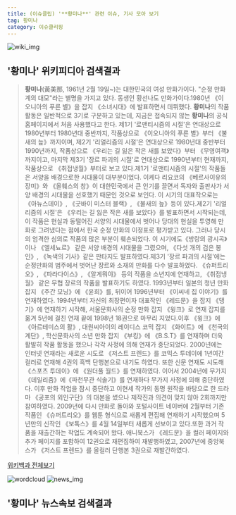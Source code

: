 ```yaml
---
title: (이슈클립) '**황미나**' 관련 이슈, 기사 모아 보기
tag: 황미나
category: 이슈클리핑
---
```

![wiki_img](https://user-images.githubusercontent.com/42597476/44503234-41136a80-a6d0-11e8-9071-6fc6418eafe4.png)
## **'**황미나**'** 위키피디아 검색결과
>**황미나**(黃美那, 1961년 2월 19일~)는 대한민국의 여성 만화가이다. "순정 만화계의 대모"라는 별명을 가지고 있다. 동생인 황선나도 만화가이다.1980년 《이오니아의 푸른 별》을 잡지 《소녀시대》에 발표하면서 데뷔했다. **황미나**의 작품 활동은 일반적으로 3기로 구분하고 있는데, 지금은 접속되지 않는 **황미나**의 공식 홈페이지에서 처음 사용했다고 한다. 제1기 '로맨티시즘의 시절'은 연대상으로 1980년부터 1980년대 중반까지, 작품상으로 《이오니아의 푸른 별》부터 《불새의 늪》까지이며, 제2기 '리얼리즘의 시절'은 연대상으로 1980년대 중반부터 1990년까지, 작품상으로 《우리는 길 잃은 작은 새를 보았다》부터 《무영여객》까지이고, 마지막 제3기 '장르 파괴의 시절'로 연대상으로 1990년부터 현재까지, 작품상으로 《취접냉월》부터로 보고 있다.제1기 '로맨티시즘의 시절'의 작품들은 서양을 배경으로한 시대물이 대부분이었다. 이케다 리요코의 《베르사이유의 장미》와 《올훼스의 창》이 대한민국에서 큰 인기를 끌면서 독자와 출판사가 서양 배경의 시대물을 선호했기 때문인 것으로 보인다. 이 시기의 대표작으로는 《아뉴스데이》, 《굿바이 미스터 블랙》, 《불새의 늪》등이 있다.제2기 '리얼리즘의 시절'은 《우리는 길 잃은 작은 새를 보았다》를 발표하면서 시작되는데, 이 작품은 현실과 동떨어진 서양의 시대물에서 벗어나 당대의 현실을 투영해 만화로 그려냈다는 점에서 한국 순정 만화의 이정표로 평가받고 있다. 그러나 당시의 엄격한 심의로 작품의 많은 부분이 훼손되었다. 이 시기에도《방랑의 광시곡》이나 《엘세뇨르》 같은 서양 배경의 시대물을 그렸으며, 《다섯 개의 검은 봉인》, 《녹색의 기사》같은 판타지도 발표하였다.제3기 '장르 파괴의 시절'에는 순정만화의 범주에서 벗어난 장르와 소재의 만화를 다수 발표하였다. 《슈퍼트리오》, 《파라다이스》, 《알게뭐야》 등의 작품을 소년지에 연재하고, 《취접냉월》 같은 무협 장르의 작품을 발표하기도 하였다. 1993년부터 일본의 청년 만화 잡지 《주간 모닝》에 《윤희》를, 뒤이어 1996년부터 《이씨네 집 이야기》를 연재하였다. 1994년부터 자신의 최장편이자 대표작인 《레드문》을 잡지 《댕기》에 연재하기 시작해, 서울문화사의 순정 만화 잡지 《윙크》로 연재 잡지를 옮겨 5년에 걸친 연재 끝에 1998년 18권으로 마무리 지었다.이후 《윙크》에 《아르테미스의 활》, 대원씨아이의 레이디스 코믹 잡지 《화이트》에 《천국의 계단》, 학산문화사의 소년 만화 잡지 《부킹》에 《B.S.T》를 연재하며 더욱 활발히 작품 활동을 했으나 각각 사정에 의해 연재가 중단되었다. 2000년에는 인터넷 연재라는 새로운 시도로 《저스트 프렌드》를 코믹스 투데이에 1년여간 컬러로 연재해 4권의 흑백 단행본으로 내기도 하였다. 또한 신문 연재도 시도해 《스포츠 투데이》에 《원더풀 월드》를 연재하였다. 이어서 2004년에 무가지 《데일리줌》에《파천무관 식솔기》를 연재하다 무가지 사정에 의해 중단하였다. 이후 만화 작업을 잠시 중단하고 이현세 작가의 동명 원작을 바탕으로 한 드라마 《공포의 외인구단》의 대본을 썼으나 제작진과 의견이 맞지 않아 2회까지만 참여하였다. 2009년에 다시 만화로 돌아와 포털사이트 네이버에 2월부터 기존 작품인 《슈퍼트리오》를 웹툰 형식으로 새롭게 편집해 연재하기 시작했으며 5년만의 신작인 《보톡스》를 4월 14일부터 새롭게 선보이고 있다.또한 과거 작품을 재출간하는 작업도 계속되어 왔다. 애니북스가 《레드문》을 컬러 페이지와 추가 페이지를 포함하여 12권으로 재편집하여 재발행하였고, 2007년에 중앙북스가 《저스트 프렌드》를 올컬러 단행본 3권으로 재발간하였다.

<a href="https://ko.wikipedia.org/wiki/황미나" target="_blank">위키백과 전체보기</a>

![wordcloud](https://s3.ap-northeast-2.amazonaws.com/lyrics101-wordcloud/2018-09-17-1537147522.png)
![news_img](https://user-images.githubusercontent.com/42597476/44507050-1206f400-a6e4-11e8-8d98-7ffbfebb353f.png)
## **'**황미나**'** 뉴스속보 검색결과

